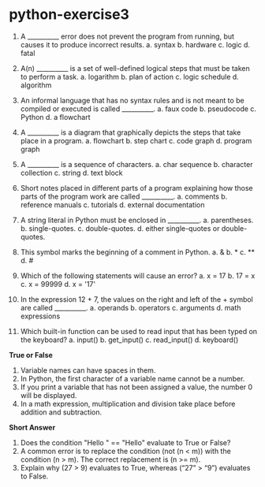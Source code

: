 # python-exercise3



1. A __________ error does not prevent the program from running, but causes it to produce incorrect results.
a. syntax
b. hardware
c. logic
d. fatal

2. A(n) __________ is a set of well-defined logical steps that must be taken to perform a task. a. logarithm
b. plan of action
c. logic schedule
d. algorithm

3. An informal language that has no syntax rules and is not meant to be compiled or executed is called __________.
a. faux code
b. pseudocode
c. Python
d. a flowchart

4. A __________ is a diagram that graphically depicts the steps that take place in a program.
a. flowchart
b. step chart
c. code graph
d. program graph

5. A __________ is a sequence of characters.
a. char sequence
b. character collection
c. string
d. text block

6. Short notes placed in different parts of a program explaining how those parts of the program work are called __________.
a. comments
b. reference manuals
c. tutorials
d. external documentation

7. A string literal in Python must be enclosed in __________.
a. parentheses.
b. single-quotes.
c. double-quotes.
d. either single-quotes or double-quotes.

8. This symbol marks the beginning of a comment in Python.
a. &
b. *
c. **
d. #

9. Which of the following statements will cause an error?
a. x = 17
b. 17 = x
c. x = 99999
d. x = '17'

10. In the expression 12 + 7, the values on the right and left of the + symbol are called __________.
a. operands
b. operators
c. arguments
d. math expressions

11. Which built-in function can be used to read input that has been typed on the keyboard?
a. input()
b. get_input()
c. read_input()
d. keyboard()

**True or False**
1. Variable names can have spaces in them.
2. In Python, the first character of a variable name cannot be a number.
3. If you print a variable that has not been assigned a value, the number 0 will be displayed.
4. In a math expression, multiplication and division take place before addition and subtraction.



**Short Answer**
1. Does the condition "Hello " == "Hello" evaluate to True or False?
2. A common error is to replace the condition (not (n < m)) with the condition (n > m). The correct replacement is (n >= m).
3. Explain why (27 > 9) evaluates to True, whereas (“27” > “9”) evaluates to False.
